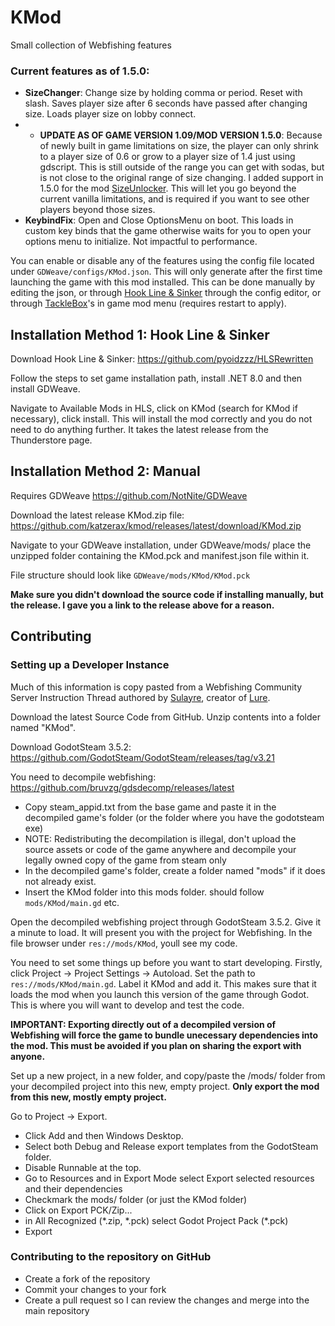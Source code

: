 # KMod
Small collection of Webfishing features

### Current features as of 1.5.0:
- **SizeChanger**: Change size by holding comma or period. Reset with slash. Saves player size after 6 seconds have passed after changing size. Loads player size on lobby connect.
- - **UPDATE AS OF GAME VERSION 1.09/MOD VERSION 1.5.0**: Because of newly built in game limitations on size, the player can only shrink to a player size of 0.6 or grow to a player size of 1.4 just using gdscript. This is still outside of the range you can get with sodas, but is not close to the original range of size changing. I added support in 1.5.0 for the mod [SizeUnlocker](https://github.com/Nowaha/SizeUnlocker). This will let you go beyond the current vanilla limitations, and is required if you want to see other players beyond those sizes.
- **KeybindFix**: Open and Close OptionsMenu on boot. This loads in custom key binds that the game otherwise waits for you to open your options menu to initialize. Not impactful to performance.

You can enable or disable any of the features using the config file located under ```GDWeave/configs/KMod.json```. This will only generate after the first time launching the game with this mod installed. This can be done manually by editing the json, or through [Hook Line & Sinker](https://github.com/pyoidzzz/HLSRewritten) through the config editor, or through [TackleBox](https://github.com/puppy-girl/TackleBox)'s in game mod menu (requires restart to apply). 


## Installation Method 1: Hook Line & Sinker
Download Hook Line & Sinker: https://github.com/pyoidzzz/HLSRewritten

Follow the steps to set game installation path, install .NET 8.0 and then install GDWeave. 

Navigate to Available Mods in HLS, click on KMod (search for KMod if necessary), click install. This will install the mod correctly and you do not need to do anything further. It takes the latest release from the Thunderstore page.

## Installation Method 2: Manual
Requires GDWeave https://github.com/NotNite/GDWeave

Download the latest release KMod.zip file: https://github.com/katzerax/kmod/releases/latest/download/KMod.zip

Navigate to your GDWeave installation, under GDWeave/mods/ place the unzipped folder containing the KMod.pck and manifest.json file within it.

File structure should look like
```GDWeave/mods/KMod/KMod.pck```

**Make sure you didn't download the source code if installing manually, but the release. I gave you a link to the release above for a reason.**

## Contributing
### Setting up a Developer Instance
Much of this information is copy pasted from a Webfishing Community Server Instruction Thread authored by [Sulayre](https://github.com/Sulayre), creator of [Lure](https://github.com/Sulayre/WebfishingLure).

Download the latest Source Code from GitHub. Unzip contents into a folder named "KMod".

Download GodotSteam 3.5.2: https://github.com/GodotSteam/GodotSteam/releases/tag/v3.21

You need to decompile webfishing: https://github.com/bruvzg/gdsdecomp/releases/latest

- Copy steam_appid.txt from the base game and paste it in the decompiled game's folder (or the folder where you have the godotsteam exe)
- NOTE: Redistributing the decompilation is illegal, don't upload the source assets or code of the game anywhere and decompile your legally owned copy of the game from steam only
- In the decompiled game's folder, create a folder named "mods" if it does not already exist.
- Insert the KMod folder into this mods folder. should follow ```mods/KMod/main.gd``` etc.

Open the decompiled webfishing project through GodotSteam 3.5.2. Give it a minute to load. It will present you with the project for Webfishing. In the file browser under ```res://mods/KMod```, youll see my code.

You need to set some things up before you want to start developing. Firstly, click Project -> Project Settings -> Autoload. Set the path to ```res://mods/KMod/main.gd```. Label it KMod and add it. This makes sure that it loads the mod when you launch this version of the game through Godot. This is where you will want to develop and test the code.

**IMPORTANT: Exporting directly out of a decompiled version of Webfishing will force the game to bundle unecessary dependencies into the mod. This must be avoided if you plan on sharing the export with anyone.**

Set up a new project, in a new folder, and copy/paste the /mods/ folder from your decompiled project into this new, empty project. 
**Only export the mod from this new, mostly empty project.**

Go to Project -> Export. 
- Click Add and then Windows Desktop. 
- Select both Debug and Release export templates from the GodotSteam folder.
- Disable Runnable at the top.
- Go to Resources and in Export Mode select Export selected resources and their dependencies
- Checkmark the mods/ folder (or just the KMod folder)
- Click on Export PCK/Zip...
- in All Recognized (\*.zip, \*.pck) select Godot Project Pack (\*.pck)
- Export

### Contributing to the repository on GitHub
- Create a fork of the repository
- Commit your changes to your fork
- Create a pull request so I can review the changes and merge into the main repository
